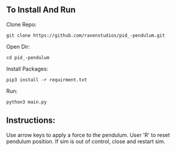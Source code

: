 
## To Install And Run

Clone Repo:
```
git clone https://github.com/ravenstudios/pid_-pendulum.git
```
Open Dir:
```
cd pid_-pendulum
```
Install Packages:
```
pip3 install -r requirment.txt
```
Run:
```
python3 main.py
```

## Instructions: 
Use arrow keys to apply a force to the pendulum.
User 'R' to reset pendulum position.
If sim is out of control, close and restart sim.
